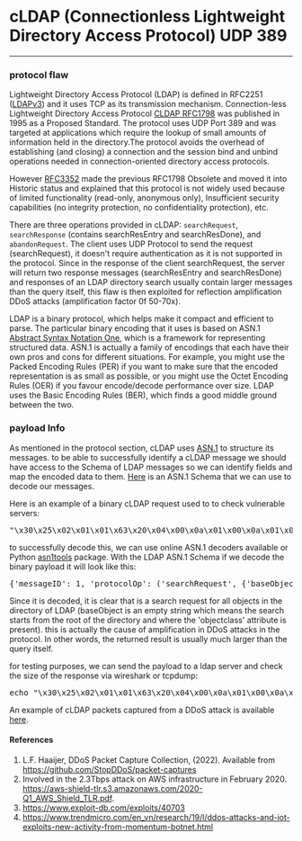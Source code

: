# cLDAP (Connectionless Lightweight Directory Access Protocol) UDP 389

---



### protocol flaw


Lightweight Directory Access Protocol (LDAP) is defined in RFC2251 ([LDAPv3](https://tools.ietf.org/html/rfc2251)) and it uses TCP as its transmission mechanism. Connection-less Lightweight Directory Access Protocol [CLDAP RFC1798](https://datatracker.ietf.org/doc/html/rfc1798) was published in 1995 as a Proposed Standard.  The protocol uses UDP Port 389 and was targeted at applications which require the lookup of small amounts of information held in the directory.The protocol avoids the overhead of establishing (and closing) a connection and the session bind and unbind operations needed in connection-oriented directory access protocols.


However [RFC3352](https://datatracker.ietf.org/doc/html/rfc3352) made the previous RFC1798 Obsolete and moved it into Historic status and explained that this protocol is not widely used because of limited functionality (read-only, anonymous only), Insufficient security capabilities (no integrity protection, no confidentiality protection), etc.


There are three operations provided in cLDAP: `searchRequest`, `searchResponse` (contains searchResEntry and searchResDone), and `abandonRequest`. The client uses UDP Protocol to send the request (searchRequest), it doesn't require authentication as it is not supported in the protocol. Since in the response of the client searchRequest, the server will return two response messages (searchResEntry and searchResDone) and responses of an LDAP directory search usually contain larger messages than the query itself, this flaw is then exploited for reflection amplification DDoS attacks (amplification factor 0f 50-70x).

LDAP is a binary protocol, which helps make it compact and efficient to parse. The particular binary encoding that it uses is based on ASN.1 [Abstract Syntax Notation One](https://en.wikipedia.org/wiki/ASN.1), which is a framework for representing structured data. ASN.1 is actually a family of encodings that each have their own pros and cons for different situations. For example, you might use the Packed Encoding Rules (PER) if you want to make sure that the encoded representation is as small as possible, or you might use the Octet Encoding Rules (OER) if you favour encode/decode performance over size. LDAP uses the Basic Encoding Rules (BER), which finds a good middle ground between the two.

### payload Info

As mentioned in the protocol section, cLDAP uses [ASN.1](https://datatracker.ietf.org/doc/html/rfc1798#section-4) to structure its messages. to be able to successfully identify a cLDAP message we should have access to the Schema of LDAP messages so we can identify fields and map the encoded data to them. [Here](docker/ldap-v3.asn) is an ASN.1 Schema that we can use to decode our messages.

Here is an example of a binary cLDAP request used to to check vulnerable servers: <pre> "\x30\x25\x02\x01\x01\x63\x20\x04\x00\x0a\x01\x00\x0a\x01\x00\x02\x01\x00\x02\x01\x00\x01\x01\x00\x87\x0b\x6f\x62\x6a\x65\x63\x74\x63\x6c\x61\x73\x73\x30\x00</pre>

to successfully decode this, we can use online ASN.1 decoders available or Python [asn1tools](https://pypi.org/project/asn1tools/) package.
With the LDAP ASN.1 Schema if we decode the binary payload it will look like this:
<pre>
{'messageID': 1, 'protocolOp': ('searchRequest', {'baseObject': b'', 'scope': 'baseObject', 'derefAliases': 'neverDerefAliases', 'sizeLimit': 0, 'timeLimit': 0, 'typesOnly': False, 'filter': ('present', b'objectclass'), 'attributes': []})}
</pre>
Since it is decoded, it is clear that is a search request for all objects in the directory of LDAP (baseObject is an empty string which means the search starts from the root of the directory and where the 'objectclass' attribute is present). this is actually the cause of amplification in DDoS attacks in the protocol. In other words, the returned result is usually much larger than the query itself.

for testing purposes, we can send the payload to a ldap server and check the size of the response via wireshark or tcpdump:
<pre>echo "\x30\x25\x02\x01\x01\x63\x20\x04\x00\x0a\x01\x00\x0a\x01\x00\x02\x01\x00\x02\x01\x00\x01\x01\x00\x87\x0b\x6f\x62\x6a\x65\x63\x74\x63\x6c\x61\x73\x73\x30\x00" | nc -4u -w1 SERVER-ADDRESS-HERE 389</pre>

An example of cLDAP packets captured from a DDoS attack is available [here](amp.cldap.pcap).





#### References
1) L.F. Haaijer, DDoS Packet Capture Collection, (2022). Available from https://github.com/StopDDoS/packet-captures
2) Involved in the 2.3Tbps attack on AWS infrastructure in February 2020. <https://aws-shield-tlr.s3.amazonaws.com/2020-Q1_AWS_Shield_TLR.pdf>.
3) https://www.exploit-db.com/exploits/40703
4) https://www.trendmicro.com/en_vn/research/19/l/ddos-attacks-and-iot-exploits-new-activity-from-momentum-botnet.html

